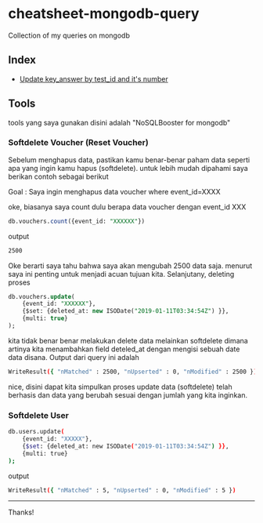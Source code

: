# cheatsheet-mongodb-query
Collection of my queries on mongodb

## Index
- [Update key_answer by test_id and it's number](query_1.md)

## Tools
tools yang saya gunakan disini adalah "NoSQLBooster for mongodb"

### Softdelete Voucher (Reset Voucher)
Sebelum menghapus data, pastikan kamu benar-benar paham data seperti apa yang ingin kamu hapus (softdelete). untuk lebih mudah dipahami saya berikan contoh sebagai berikut

Goal : Saya ingin menghapus data voucher where event_id=XXXX

oke, biasanya saya count dulu berapa data voucher dengan event_id XXX
```sql
db.vouchers.count({event_id: "XXXXXX"})
```

output 
```bash
2500
```

Oke berarti saya tahu bahwa saya akan mengubah 2500 data saja. menurut saya ini penting untuk menjadi acuan tujuan kita. Selanjutany, deleting proses

```sql
db.vouchers.update(
    {event_id: "XXXXXX"},
    {$set: {deleted_at: new ISODate("2019-01-11T03:34:54Z") }},
    {multi: true}
);
```

kita tidak benar benar melakukan delete data melainkan softdelete dimana artinya kita menambahkan field deteled_at dengan mengisi sebuah date data disana. Output dari query ini adalah

```bash
WriteResult({ "nMatched" : 2500, "nUpserted" : 0, "nModified" : 2500 })
```

nice, disini dapat kita simpulkan proses update data (softdelete) telah berhasis dan data yang berubah sesuai dengan jumlah yang kita inginkan.


### Softdelete User 
```bash
db.users.update(
    {event_id: "XXXXX"},
    {$set: {deleted_at: new ISODate("2019-01-11T03:34:54Z") }},
    {multi: true}
);
```

output
```bash
WriteResult({ "nMatched" : 5, "nUpserted" : 0, "nModified" : 5 })
```
---
Thanks!
